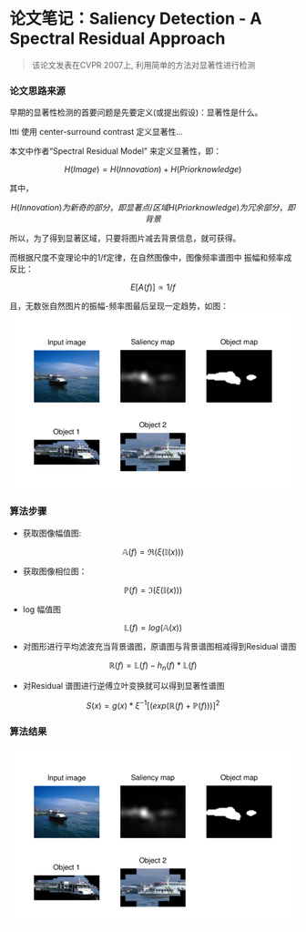 # 论文笔记：Saliency Detection - A Spectral Residual Approach
> 该论文发表在CVPR 2007上, 利用简单的方法对显著性进行检测

### 论文思路来源
早期的显著性检测的首要问题是先要定义(或提出假设)：显著性是什么。

Itti 使用 center-surround contrast 定义显著性...

本文中作者“Spectral Residual Model” 来定义显著性，即：

```math
H(Image) = H(Innovation) + H(Prior knowledge)
```
其中，
```math
H(Innovation)为新奇的部分，即显著点/区域


H(Prior knowledge)为冗余部分，即背景
```
所以，为了得到显著区域，只要将图片减去背景信息，就可获得。

而根据尺度不变理论中的1/f定律，在自然图像中，图像频率谱图中 振幅和频率成反比：

```math
E[A(f)] \propto 1 / f
```
且，无数张自然图片的振幅-频率图最后呈现一定趋势，如图：
![fig1](imgs/ResidualSpecrtralApproach_2.png)

### 算法步骤
- 获取图像幅值图:

```math
\mathbb{A}(f)= 
\Re(\xi(\mathbb{I}(x)))
```
- 获取图像相位图：

```math
\mathbb{P}
(f) = \Im(\xi(\mathbb{I}(x)))
```
- log 幅值图

```math
\mathbb{L}(f) = log(\mathbb{A}(x))
```
- 对图形进行平均滤波充当背景谱图，原谱图与背景谱图相减得到Residual 谱图

```math
\mathbb{R}(f) = \mathbb{L}(f) - h_n(f)*\mathbb{L}(f)
```
- 对Residual 谱图进行逆傅立叶变换就可以得到显著性谱图

```math
S(x) = g(x)*\xi^{-1}[(exp(\mathbb{R}(f)+\mathbb{P}(f)))]^2
```
### 算法结果
![result](imgs/ResidualSpecrtralApproach_2.png)





